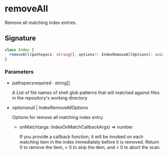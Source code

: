 # removeAll

Remove all matching index entries.

## Signature

```ts
class Index {
  removeAll(pathspecs: string[], options?: IndexRemoveAllOptions): void;
}
```

### Parameters

<ul class="param-ul">
  <li class="param-li param-li-root">
    <span class="param-name">pathspecs</span><span class="param-required">required</span>&nbsp;·&nbsp;<span class="param-type">string[]</span>
    <br>
    <p class="param-description">A List of file names of shell glob patterns that will matched against files in the repository&#39;s working directory</p>
  </li>
  <li class="param-li param-li-root">
    <span class="param-name">options</span><span class="param-type">null | IndexRemoveAllOptions</span>
    <br>
    <p class="param-description">Options for remove all matching index entry.</p>
    <ul class="param-ul">
      <li class="param-li">
        <span class="param-name">onMatch</span><span class="param-type">(args: IndexOnMatchCallbackArgs) =&gt; number</span>
        <br>
        <p class="param-description">If you provide a callback function, it will be invoked on each matching item in the index immediately before it is removed. Return 0 to remove the item, &gt; 0 to skip the item, and &lt; 0 to abort the scan.</p>
      </li>
    </ul>
  </li>
</ul>